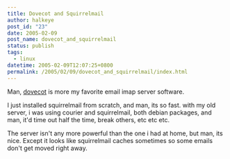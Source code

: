 ```yaml
---
title: Dovecot and Squirrelmail
author: halkeye
post_id: "23"
date: 2005-02-09
post_name: dovecot_and_squirrelmail
status: publish
tags:
  - linux
datetime: 2005-02-09T12:07:25+0800
permalink: /2005/02/09/dovecot_and_squirrelmail/index.html
---
```


Man, [dovecot](https://web.archive.org/web/20050208090051/http://dovecot.org:80/) is more my favorite email imap server software.

I just installed squirrelmail from scratch, and man, its so fast. with my old server, i was using courier and squirrelmail, both debian packages, and man, it'd time out half the time, break others, etc etc etc.

The server isn't any more powerful than the one i had at home, but man, its nice. Except it looks like squirrelmail caches sometimes so some emails don't get moved right away.
